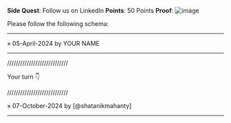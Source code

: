 **Side Quest**: Follow us on LinkedIn
**Points**: 50 Points
**Proof**: ![image](https://github.com/user-attachments/assets/1db31851-44b2-4623-8dbf-f46c25662e36)

Please follow the following schema:

---

» 05-April-2024 by YOUR NAME

---

////////////////////////////

Your turn 👇

////////////////////////////

» 07-October-2024 by [@shatanikmahanty]

---
